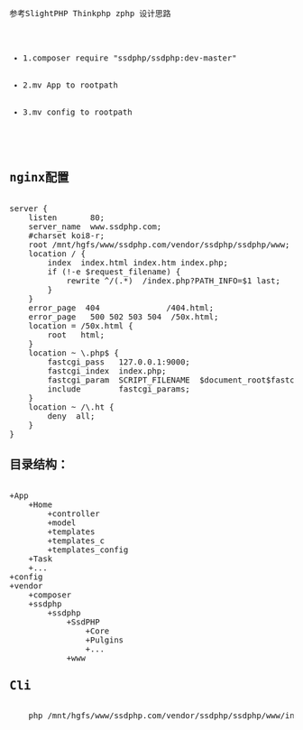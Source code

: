 <pre>
参考SlightPHP Thinkphp zphp 设计思路

<ul>
    <li>1.composer require "ssdphp/ssdphp:dev-master"</li>
    <li>2.mv App to rootpath</li>
    <li>3.mv config to rootpath</li>
</ul>

<h2>nginx配置</h2>
server {
	listen       80;
	server_name  www.ssdphp.com;
	#charset koi8-r;
	root /mnt/hgfs/www/ssdphp.com/vendor/ssdphp/ssdphp/www;
	location / {
		index  index.html index.htm index.php;
		if (!-e $request_filename) {
			rewrite ^/(.*)  /index.php?PATH_INFO=$1 last;
		}
	}
	error_page  404              /404.html;
	error_page   500 502 503 504  /50x.html;
	location = /50x.html {
		root   html;
	}
	location ~ \.php$ {
		fastcgi_pass   127.0.0.1:9000;
		fastcgi_index  index.php;
		fastcgi_param  SCRIPT_FILENAME  $document_root$fastcgi_script_name;
		include        fastcgi_params;
	}
	location ~ /\.ht {
		deny  all;
	}
}
<h2>目录结构：</h2>
+App
    +Home
        +controller
        +model
        +templates
        +templates_c
        +templates_config
    +Task
    +...
+config
+vendor
    +composer
    +ssdphp
        +ssdphp
            +SsdPHP
                +Core
                +Pulgins
                +...
            +www
<h2>Cli</h2>
    php /mnt/hgfs/www/ssdphp.com/vendor/ssdphp/ssdphp/www/index.php /home/index/index

</pre>
</body>
</html>